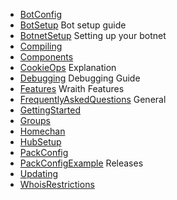 * [BotConfig](http://wraith.botpack.net/wiki/BotConfig)
* [BotSetup](http://wraith.botpack.net/wiki/BotSetup) Bot setup guide
* [BotnetSetup](http://wraith.botpack.net/wiki/BotnetSetup) Setting up your botnet
* [Compiling](http://wraith.botpack.net/wiki/Compiling)
* [Components](http://wraith.botpack.net/wiki/Components)
* [CookieOps](http://wraith.botpack.net/wiki/CookieOps) Explanation
* [Debugging](http://wraith.botpack.net/wiki/Debugging) Debugging Guide
* [Features](http://wraith.botpack.net/wiki/Features) Wraith Features
* [FrequentlyAskedQuestions](http://wraith.botpack.net/wiki/FrequentlyAskedQuestions) General
* [GettingStarted](http://wraith.botpack.net/wiki/GettingStarted)
* [Groups](http://wraith.botpack.net/wiki/Groups)
* [Homechan](http://wraith.botpack.net/wiki/Homechan)
* [HubSetup](http://wraith.botpack.net/wiki/HubSetup)
* [PackConfig](http://wraith.botpack.net/wiki/PackConfig)
* [PackConfigExample](http://wraith.botpack.net/wiki/PackConfigExample) Releases
* [Updating](http://wraith.botpack.net/wiki/Updating)
* [WhoisRestrictions](http://wraith.botpack.net/wiki/WhoisRestrictions)
